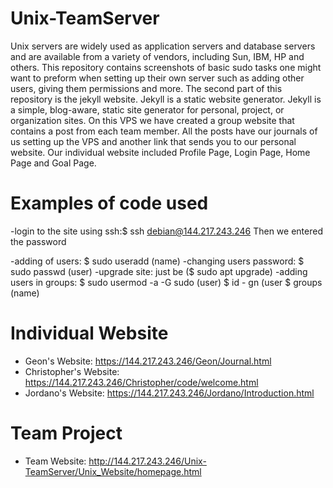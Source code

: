 # Unix-TeamServer

Unix servers are widely used as application servers and database servers and are available from a variety of vendors, including Sun, IBM, HP and others. This repository contains screenshots of basic sudo tasks one might want to preform when setting up their own server such as adding other users, giving them permissions and more. 
The second part of this repository is the jekyll website. Jekyll is a static website generator. Jekyll is a simple, blog-aware, static site generator for personal, project, or organization sites. On this VPS we have created a group website that contains a post from each team member. All the posts have our journals of us setting up the VPS and another link that sends you to our personal website. Our individual website included Profile Page, Login Page, Home Page and Goal Page. 

# Examples of code used
-login to the site using ssh:$ ssh debian@144.217.243.246
Then we entered the password

-adding of users: $ sudo useradd (name)
-changing users password: $ sudo passwd (user)
-upgrade site:
just be ($ sudo apt upgrade)
-adding users in groups:
$ sudo usermod -a -G sudo (user)
$ id - gn (user
$ groups (name)

# Individual Website

  * Geon's Website: https://144.217.243.246/Geon/Journal.html
  * Christopher's Website: https://144.217.243.246/Christopher/code/welcome.html
  * Jordano's Website: https://144.217.243.246/Jordano/Introduction.html

# Team Project

  * Team Website: http://144.217.243.246/Unix-TeamServer/Unix_Website/homepage.html
